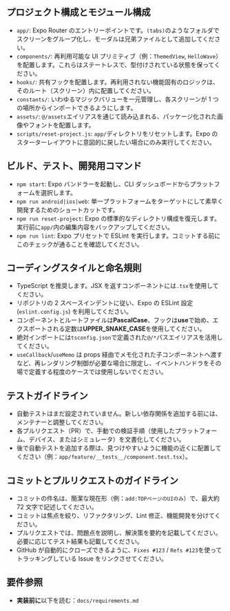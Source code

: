 ## プロジェクト構成とモジュール構成

- `app/`: Expo Router のエントリーポイントです。`(tabs)`のようなフォルダでスクリーンをグループ化し、モーダルは兄弟ファイルとして追加してください。
- `components/`: 再利用可能な UI プリミティブ（例：`ThemedView`, `HelloWave`）を配置します。これらはステートレスで、型付けされている状態を保ってください。
- `hooks/`: 共有フックを配置します。再利用されない機能固有のロジックは、そのルート（スクリーン）内に配置してください。
- `constants/`: いわゆるマジックバリューを一元管理し、各スクリーンが 1 つの場所からインポートできるようにします。
- `assets/`: `@/assets`エイリアスを通じて読み込まれる、パッケージ化された画像やフォントを配置します。
- `scripts/reset-project.js`: `app/`ディレクトリをリセットします。Expo のスターターレイアウトに意図的に戻したい場合にのみ実行してください。

## ビルド、テスト、開発用コマンド

- `npm start`: Expo バンドラーを起動し、CLI ダッシュボードからプラットフォームを選択します。
- `npm run android|ios|web`: 単一プラットフォームをターゲットにして素早く開発するためのショートカットです。
- `npm run reset-project`: Expo の標準的なディレクトリ構成を復元します。実行前に`app/`内の編集内容をバックアップしてください。
- `npm run lint`: Expo プリセットで ESLint を実行します。コミットする前にこのチェックが通ることを確認してください。

## コーディングスタイルと命名規則

- TypeScript を推奨します。JSX を返すコンポーネントには`.tsx`を使用してください。
- リポジトリの 2 スペースインデントに従い、Expo の ESLint 設定 (`eslint.config.js`) を利用してください。
- コンポーネントとルートファイルは**PascalCase**、フックは**use**で始め、エクスポートされる定数は**UPPER_SNAKE_CASE**を使用してください。
- 絶対インポートには`tsconfig.json`で定義された`@/*`パスエイリアスを活用してください。
- `useCallback`/`useMemo` は props 経由でメモ化された子コンポーネントへ渡すなど、再レンダリング制御が必要な場合に限定し、イベントハンドラをその場で定義する程度のケースでは使用しないでください。

## テストガイドライン

- 自動テストはまだ設定されていません。新しい依存関係を追加する前には、メンテナーと調整してください。
- 各プルリクエスト（PR）で、手動での検証手順（使用したプラットフォーム、デバイス、またはシミュレータ）を文書化してください。
- 後で自動テストを追加する際は、見つけやすいように機能の近くに配置してください（例：`app/feature/__tests__/component.test.tsx`）。

## コミットとプルリクエストのガイドライン

- コミットの件名は、簡潔な現在形（例：`add:TOPページのUIのみ`）で、最大約 72 文字で記述してください。
- コミットは焦点を絞り、リファクタリング、Lint 修正、機能開発を分けてください。
- プルリクエストでは、問題点を説明し、解決策を要約を記載してください。必要に応じてテスト結果も記載してください。
- GitHub が自動的にクローズできるように、`Fixes #123` / `Refs #123`を使ってトラッキングしている Issue をリンクさせてください。

## 要件参照

- **実装前に**以下を読む：`docs/requirements.md`
